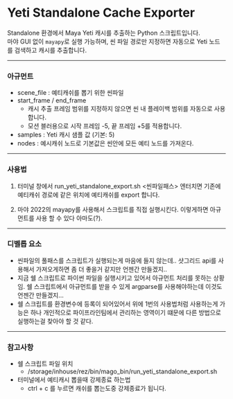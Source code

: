 
# Yeti Standalone Cache Exporter

Standalone 환경에서 Maya Yeti 캐시를 추출하는 Python 스크립트입니다.  
마야 GUI 없이 `mayapy`로 실행 가능하며, 씬 파일 경로만 지정하면 자동으로 Yeti 노드를 검색하고 캐시를 추출합니다.

---

### 아규먼트

- scene_file : 예티캐쉬를 뽑기 위한 씬파일
- start_frame / end_frame 
  - 캐시 추출 프레임 범위를 지정하지 않으면 씬 내 플레이백 범위를 자동으로 사용합니다.
  - 모션 블러용으로 시작 프레임 -5, 끝 프레임 +5를 적용합니다.
- samples : Yeti 캐시 샘플 값 (기본: 5)
- nodes : 예시캐쉬 노드로 기본값은 씬안에 모든 예티 노드를 가져온다.

---

### 사용법

1. 터미널 창에서 run_yeti_standalone_export.sh <씬파일패스> 엔터치면 기존에 예티캐쉬 경로에 같은 위치에 예티캐쉬를 export 합니다.

2. 마야 2022의 mayapy를 사용해서 스크립트를 직접 실행시킨다. 이렇게하면 아규먼트를 사용 할 수 있다 아마도(?).
---

### 디벨롭 요소

- 씬파일의 풀패스를 스크립트가 실행되는게 마음에 들지 않는데.. 샷그리드 api를 사용해서 가져오게하면 좀 더 좋을거 같지만 언젠간 만들겠지..
- 지금 쉘 스크립트로 파이썬 파일을 실행시키고 있어서 아규먼트 처리를 못하는 상황임. 쉘 스크립트에서 아규먼트를 받을 수 있게 argparse를 사용해야하는데 이것도 언젠간 만들겠지...
- 쉘 스크립트를 환경변수에 등록이 되어있어서 위에 1번의 사용법처럼 사용하는게 가능은 하나 개인적으로 파이프라인팀에서 관리하는 영역이기 떄문에 다른 방법으로 실행하는걸 찾아야 할 것 같다.

---
### 참고사항

- 쉘 스크립트 파일 위치
  - /storage/inhouse/rez/bin/mago_bin/run_yeti_standalone_export.sh
- 터미널에서 예티캐시 뽑을때 강제종료 하는법
  - ctrl + c 를 누르면 캐쉬를 뽑는도중 강제종료가 됩니다.